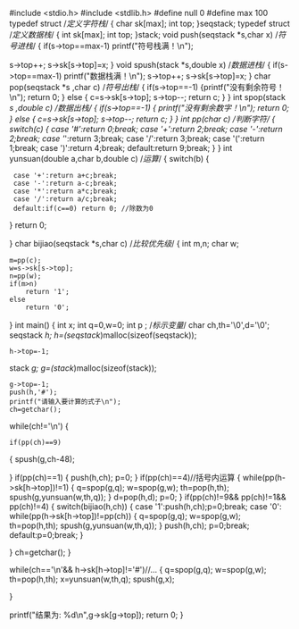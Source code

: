 #include <stdio.h>
#include <stdlib.h>
#define null 0
#define max 100
typedef struct  /*定义字符栈*/
{
   char sk[max];
   int top;
}seqstack;
typedef struct  /*定义数据栈*/
{
   int sk[max];
   int top;
}stack;
void push(seqstack *s,char x) /*符号进栈*/
{
   if(s->top==max-1)
     printf("符号栈满！\n");

   s->top++;
   s->sk[s->top]=x;
}
void spush(stack *s,double x) /*数据进栈*/
{
  if(s->top==max-1)
    printf("数据栈满！\n");
    s->top++;
    s->sk[s->top]=x;
}
char pop(seqstack *s ,char c) /*符号出栈*/
{
  if(s->top==-1)
   {printf("没有剩余符号！\n");
    return 0;
   }
  else
  {
     c=s->sk[s->top];
     s->top--;
     return c;
   }
}
int spop(stack *s ,double c) /*数据出栈*/
{
  if(s->top==-1)
   {
     printf("没有剩余数字！\n");
     return 0;
   }
  else
  {
    c=s->sk[s->top];
    s->top--;
    return c;
  }
}
int pp(char c) /*判断字符*/
{
  switch(c)
  {
    case '#':return 0;break;
    case '+':return 2;break;
    case '-':return 2;break;
    case '*':return 3;break;
    case '/':return 3;break;
    case '(':return 1;break;
    case ')':return 4;break;
    default:return 9;break;
  }
}
int yunsuan(double a,char b,double c) /*运算*/
{
  switch(b)
   {


     case '+':return a+c;break;
     case '-':return a-c;break;
     case '*':return a*c;break;
     case '/':return a/c;break;
     default:if(c==0) return 0; //除数为0
   }
   return 0;

}
char bijiao(seqstack *s,char c) /*比较优先级*/
{
    int m,n;
    char w;

    m=pp(c);
    w=s->sk[s->top];
    n=pp(w);
    if(m>n)
        return '1';
    else
        return '0';
}
int main()
{
  int x;
  int q=0,w=0;
  int p
  ; /*标示变量*/
  char ch,th='\0',d='\0';
  seqstack *h;
    h=(seqstack*)malloc(sizeof(seqstack));

    h->top=-1;
  stack *g;
    g=(stack*)malloc(sizeof(stack));

    g->top=-1;
    push(h,'#');
    printf("请输入要计算的式子\n");
    ch=getchar();
   while(ch!='\n')
   {

    if(pp(ch)==9)
   {
       spush(g,ch-48);

   }
   if(pp(ch)==1)
   {
       push(h,ch);
       p=0;
   }
   if(pp(ch)==4)//括号内运算
   {
      while(pp(h->sk[h->top])!=1)
      {
         q=spop(g,q);
         w=spop(g,w);
         th=pop(h,th);
         spush(g,yunsuan(w,th,q));
      }
      d=pop(h,d);
      p=0;
   }
   if(pp(ch)!=9&& pp(ch)!=1&& pp(ch)!=4)
   {
       switch(bijiao(h,ch))
       {
        case '1':push(h,ch);p=0;break;
        case '0':
             while(pp(h->sk[h->top])!=pp(ch))
             {
               q=spop(g,q);
               w=spop(g,w);
               th=pop(h,th);
               spush(g,yunsuan(w,th,q));
             }
             push(h,ch); p=0;break;
        default:p=0;break;
       }

   }
   ch=getchar();
   }

   while(ch=='\n'&& h->sk[h->top]!='#')//...
   {
     q=spop(g,q);
     w=spop(g,w);
     th=pop(h,th);
     x=yunsuan(w,th,q);
     spush(g,x);

   }

   printf("结果为: %d\n",g->sk[g->top]);
   return 0;
}
